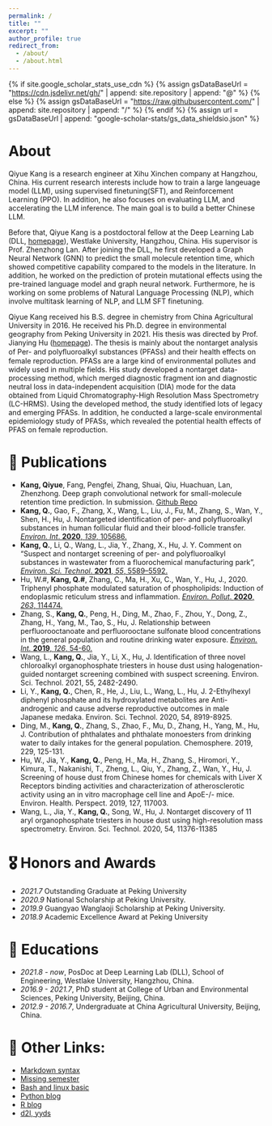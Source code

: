 ```yaml
---
permalink: /
title: ""
excerpt: ""
author_profile: true
redirect_from: 
  - /about/
  - /about.html
---
```


{% if site.google_scholar_stats_use_cdn %}
{% assign gsDataBaseUrl = "https://cdn.jsdelivr.net/gh/" | append: site.repository | append: "@" %}
{% else %}
{% assign gsDataBaseUrl = "https://raw.githubusercontent.com/" | append: site.repository | append: "/" %}
{% endif %}
{% assign url = gsDataBaseUrl | append: "google-scholar-stats/gs_data_shieldsio.json" %}

<span class='anchor' id='about-me'></span>

# About
Qiyue Kang is a research engineer at Xihu Xinchen company at Hangzhou, China. His current research interests include how to train a large langeuage model (LLM), using supervised finetuning(SFT), and Reinforcement Learning (PPO). In addition, he also focuses on evaluating LLM, and accelerating the LLM inference. The main goal is to build a better Chinese LLM.


Before that, Qiyue Kang is a postdoctoral fellow at the Deep Learning Lab (DLL, [homepage](https://dll-wu.github.io/)), Westlake University, Hangzhou, China. His supervisor is Prof. Zhenzhong Lan. After joining the DLL, he first developed a Graph Neural Network (GNN) to predict the small molecule retention time, which showed competitive capability compared to the models in the literature. In addition, he worked on the prediction of protein mutational effects using the pre-trained language model and graph neural network. Furthermore, he is working on some problems of Natural Language Processing (NLP), which involve multitask learning of NLP, and LLM SFT finetuning.

Qiyue Kang received his B.S. degree in chemistry from China Agricultural University in 2016. He received his Ph.D. degree in environmental geography from Peking University in 2021. His thesis was directed by Prof. Jianying Hu ([homepage](http://oause.pku.edu.cn/szdw/personal/hjy/)). The thesis is mainly about the nontarget analysis of Per- and polyﬂuoroalkyl substances (PFASs) and their health effects on female reproduction. PFASs are a large kind of environmental pollutes and widely used in multiple fields. His study developed a nontarget data-processing method, which merged diagnostic fragment ion and diagnostic neutral loss in data-independent acquisition (DIA) mode for the data obtained from Liquid Chromatography-High Resolution Mass Spectrometry (LC-HRMS). Using the developed method, the study identified lots of legacy and emerging PFASs. In addition, he conducted a large-scale environmental epidemiology study of PFASs, which revealed the potential health effects of PFAS on female reproduction.

[comment]: <> (Google scholar  <a href='https://scholar.google.com/citations?user=TRzciAEAAAAJ&hl'><img src="https://img.shields.io/endpoint?url={{ url | url_encode }}&logo=Google%20Scholar&labelColor=f6f6f6&color=9cf&style=flat&label=Google scholar"></a>&#41;.)

[comment]: <> (Reasearch Gate <a href='https://www.researchgate.net/profile/Qiyue-Kang'><img src="https://img.shields.io/endpoint?url={{ url | url_encode }}&logo=Google%20Scholar&labelColor=f6f6f6&color=9cf&style=flat&label=Reasearch Gate"></a>&#41;.)


[comment]: <> (# 🔥 News)

[comment]: <> (- *2022.02*: &nbsp;🎉🎉 Lorem ipsum dolor sit amet, consectetur adipiscing elit. Vivamus ornare aliquet ipsum, ac tempus justo dapibus sit amet. )

[comment]: <> (- *2022.02*: &nbsp;🎉🎉 Lorem ipsum dolor sit amet, consectetur adipiscing elit. Vivamus ornare aliquet ipsum, ac tempus justo dapibus sit amet. )

# 📝 Publications 

* **Kang, Qiyue**, Fang, Pengfei, Zhang, Shuai, Qiu, Huachuan, Lan, Zhenzhong.  Deep graph convolutional network for small-molecule retention time prediction. In submission. [Github Repo](https://github.com/kangqiyue/DeepGCN-RT)
* **Kang, Q.**, Gao, F., Zhang, X., Wang, L., Liu, J., Fu, M., Zhang, S., Wan, Y., Shen, H., Hu, J. Nontargeted identification of per- and polyfluoroalkyl substances in human follicular fluid and their blood-follicle transfer. [_Environ. Int_. **2020**, _139_, 105686.](https://www.sciencedirect.com/science/article/pii/S0160412019347439)
* **Kang, Q.**, Li, Q., Wang, L., Jia, Y., Zhang, X., Hu, J. Y. Comment on “Suspect and nontarget screening of per- and polyfluoroalkyl substances in wastewater from a fluorochemical manufacturing park”, [_Environ. Sci. Technol_. **2021**, _55_, 5589–5592.](https://pubs.acs.org/articlesonrequest/AOR-3MC3GS3PWYEJGIY5BCVB)
* Hu, W.#, **Kang, Q.#**, Zhang, C., Ma, H., Xu, C., Wan, Y., Hu, J., 2020. Triphenyl phosphate modulated saturation of phospholipids: Induction of endoplasmic reticulum stress and inflammation. [_Environ. Pollut_. **2020**, _263_, 114474.](https://www.sciencedirect.com/science/article/pii/S0269749119374147)
* Zhang, S., **Kang, Q.**, Peng, H., Ding, M., Zhao, F., Zhou, Y., Dong, Z., Zhang, H., Yang, M., Tao, S., Hu, J. Relationship between perfluorooctanoate and perfluorooctane sulfonate blood concentrations in the general population and routine drinking water exposure. [_Environ. Int._ **2019**, _126_, 54-60.](https://www.sciencedirect.com/science/article/pii/S0160412018317392)
* Wang, L., **Kang, Q.**, Jia, Y., Li, X., Hu, J. Identification of three novel chloroalkyl organophosphate triesters in house dust using halogenation-guided nontarget screening combined with suspect screening. Environ. Sci. Technol. 2021, 55, 2482-2490. 
* Li, Y., **Kang, Q.**, Chen, R., He, J., Liu, L., Wang, L., Hu, J. 2-Ethylhexyl diphenyl phosphate and its hydroxylated metabolites are Anti-androgenic and cause adverse reproductive outcomes in male Japanese medaka. Environ. Sci. Technol. 2020, 54, 8919-8925. 
* Ding, M., **Kang, Q.**, Zhang, S., Zhao, F., Mu, D., Zhang, H., Yang, M., Hu, J. Contribution of phthalates and phthalate monoesters from drinking water to daily intakes for the general population. Chemosphere. 2019, 229, 125-131.
* Hu, W., Jia, Y., **Kang, Q.**, Peng, H., Ma, H., Zhang, S., Hiromori, Y., Kimura, T., Nakanishi, T., Zheng, L., Qiu, Y., Zhang, Z., Wan, Y., Hu, J. Screening of house dust from Chinese homes for chemicals with Liver X Receptors binding activities and characterization of atherosclerotic activity using an in vitro macrophage cell line and ApoE-/- mice. Environ. Health. Perspect. 2019, 127, 117003.
* Wang, L., Jia, Y., **Kang, Q.**, Song, W., Hu, J. Nontarget discovery of 11 aryl organophosphate triesters in house dust using high-resolution mass spectrometry. Environ. Sci. Technol. 2020, 54, 11376-11385


# 🎖 Honors and Awards
- *2021.7* Outstanding Graduate at Peking University
- *2020.9* National Scholarship at Peking University.
- *2019.9* Guangyao Wanglaoji Scholarship at Peking University.
- *2018.9* Academic Excellence Award at Peking University


# 📖 Educations
- *2021.8 - now*, PosDoc at Deep Learning Lab (DLL), School of Engineering, Westlake University, Hangzhou, China. 
- *2016.9 - 2021.7*, PhD student at College of Urban and Environmental Sciences, Peking University, Beijing, China.
- *2012.9 - 2016.7*, Undergraduate at China Agricultural University, Beijing, China.

# 💬 Other Links:
- [Markdown syntax](https://www.markdownguide.org/basic-syntax/#overview)
- [Missing semester](https://missing-semester-cn.github.io/)
- [Bash and linux basic](https://github.com/kangqiyue/Pocket/tree/master/Tools)
- [Python blog](https://www.zhihu.com/column/c_1248909568157335552)
- [R blog](https://www.zhihu.com/column/Alex-learning)
- [d2l, yyds](https://zh-v2.d2l.ai/index.html)


[comment]: <> (# 💬 Invited Talks)

[comment]: <> (- *2021.06*, Lorem ipsum dolor sit amet, consectetur adipiscing elit. Vivamus ornare aliquet ipsum, ac tempus justo dapibus sit amet. )

[comment]: <> (- *2021.03*, Lorem ipsum dolor sit amet, consectetur adipiscing elit. Vivamus ornare aliquet ipsum, ac tempus justo dapibus sit amet.  \| [\[video\]]&#40;https://github.com/&#41;)


[comment]: <> (# 💻 Internships)

[comment]: <> (- *2019.05 - 2020.02*, [Lorem]&#40;https://github.com/&#41;, China.)